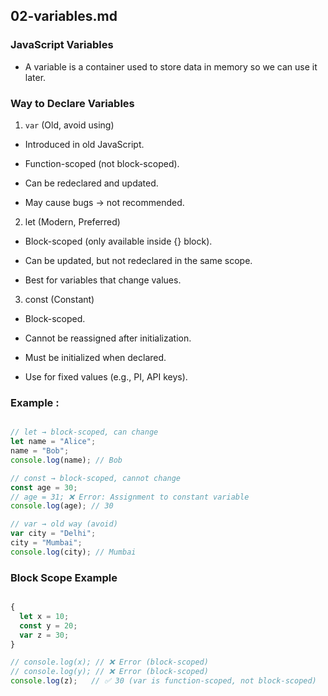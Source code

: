 

## 02-variables.md

### JavaScript Variables

- A variable is a container used to store data in memory so we can use it later.


### Way to Declare Variables 

1. `var` (Old, avoid using)

- Introduced in old JavaScript.

- Function-scoped (not block-scoped).

- Can be redeclared and updated.

- May cause bugs → not recommended.


2. let (Modern, Preferred)

- Block-scoped (only available inside {} block).

- Can be updated, but not redeclared in the same scope.

- Best for variables that change values.


3. const (Constant)

- Block-scoped.

- Cannot be reassigned after initialization.

- Must be initialized when declared.

- Use for fixed values (e.g., PI, API keys).


### Example :

```ts

// let → block-scoped, can change
let name = "Alice";
name = "Bob"; 
console.log(name); // Bob

// const → block-scoped, cannot change
const age = 30;
// age = 31; ❌ Error: Assignment to constant variable
console.log(age); // 30

// var → old way (avoid)
var city = "Delhi";
city = "Mumbai"; 
console.log(city); // Mumbai
```

### Block Scope Example 


```ts

{
  let x = 10;
  const y = 20;
  var z = 30;
}

// console.log(x); // ❌ Error (block-scoped)
// console.log(y); // ❌ Error (block-scoped)
console.log(z);   // ✅ 30 (var is function-scoped, not block-scoped)
```


